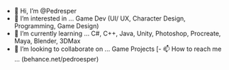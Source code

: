 - 👋 Hi, I’m @Pedresper
- 👀 I’m interested in ... Game Dev (UI/ UX, Character Design, Programming, Game Design)
- 🌱 I’m currently learning ... C#, C++, Java, Unity, Photoshop, Procreate, Maya, Blender, 3DMax
- 💞️ I’m looking to collaborate on ... Game Projects
[- 📫 How to reach me ... (behance.net/pedroesper)
<!---
Pedresper/Pedresper is a ✨ special ✨ repository because its `README.md` (this file) appears on your GitHub profile.
You can click the Preview link to take a look at your changes.
--->
